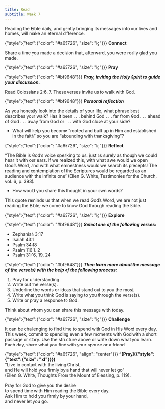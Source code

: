 ```yaml
---
title: Read
subtitle: Week 7
---
```


Reading the Bible daily, and gently bringing its messages into our lives and homes, will make an eternal difference.

{"style":{"text":{"color": "#a65726", "size": "lg"}}}
**Connect**

Share a time you made a decision that, afterward, you were really glad you made.

{"style":{"text":{"color": "#a65726", "size": "lg"}}}
**Pray**

{"style":{"text":{"color": "#bf9648"}}}
_**Pray, inviting the Holy Spirit to guide your discussion.**_

Read Colossians 2:6, 7. These verses invite us to walk with God.

{"style":{"text":{"color": "#bf9648"}}}
_**Personal reflection**_

As you honestly look into the details of your life, what phrase best describes your walk? Has it been . . . behind God . . . far from God . . . ahead of God . . . away from God or . . . with God close at your side?

- What will help you become “rooted and built up in Him and established in the faith” so you are “abounding with thanksgiving”?

{"style":{"text":{"color": "#a65726", "size": "lg"}}}
**Reflect**

“The Bible is God’s voice speaking to us, just as surely as though we could hear it with our ears. If we realized this, with what awe would we open God’s Word, and with what earnestness would we search its precepts! The reading and contemplation of the Scriptures would be regarded as an audience with the infinite one” (Ellen G. White, Testimonies for the Church, vol. 6, p. 393).

- How would you share this thought in your own words?

This quote reminds us that when we read God’s Word, we are not just reading the Bible; we come to know God through reading the Bible.

{"style":{"text":{"color": "#a65726", "size": "lg"}}}
**Explore**

{"style":{"text":{"color": "#bf9648"}}}
_**Select one of the following verses:**_

- Zephaniah 3:17
- Isaiah 43:1
- Psalm 34:18
- Psalm 116:1, 2
- Psalm 31:16, 19, 24

{"style":{"text":{"color": "#bf9648"}}}
_**Then learn more about the message of the verse(s) with the help of the following process:**_

1. Pray for understanding.
2. Write out the verse(s).
3. Underline the words or ideas that stand out to you the most.
4. Write what you think God is saying to you through the verse(s).
5. Write or pray a response to God.

Think about whom you can share this message with today.

{"style":{"text":{"color": "#a65726", "size": "lg"}}}
**Challenge**

It can be challenging to find time to spend with God in His Word every day. This week, commit to spending even a few moments with God with a short passage or story. Use the structure above or write down what you learn. Each day, share what you find with your spouse or a friend.

{"style":{"text":{"color": "#a65726", "align": "center"}}}
**^[Pray]({"style":{"text":{"size": "xl"}}})**\
“Live in contact with the living Christ,\
and He will hold you firmly by a hand that will never let go”\
(Ellen G. White, Thoughts From the Mount of Blessing, p. 119).\
\
Pray for God to give you the desire\
to spend time with Him reading the Bible every day.\
Ask Him to hold you firmly by your hand,\
and never let you go.